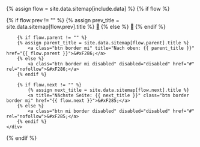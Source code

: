 {% assign flow = site.data.sitemap[include.data] %}
{% if flow %}
    <div class="btn-group {{ include.class }}">
        {% if flow.prev != "" %}
            {% assign prev_title = site.data.sitemap[flow.prev].title %}
            <a title="Vorige Seite: {{ prev_title }}" class="btn border mi" href="{{ flow.prev }}">&#xF284;</a>
        {% else %}
            <a class="btn border mi disabled" disabled="disabled" href="#" rel="nofollow">&#xF284;</a>
        {% endif %}

        {% if flow.parent != "" %}
        {% assign parent_title = site.data.sitemap[flow.parent].title %}
            <a class="btn border mi" title="Nach oben: {{ parent_title }}" href="{{ flow.parent }}">&#xF286;</a>
        {% else %}
            <a class="btn border mi disabled" disabled="disabled" href="#" rel="nofollow">&#xF286;</a>
        {% endif %}

        {% if flow.next != "" %}
            {% assign next_title = site.data.sitemap[flow.next].title %}
            <a title="Nächste Seite: {{ next_title }}" class="btn border border mi" href="{{ flow.next }}">&#xF285;</a>
        {% else %}
            <a class="btn mi border disabled" disabled="disabled" href="#" rel="nofollow">&#xF285;</a>
        {% endif %}
    </div>
{% endif %}
